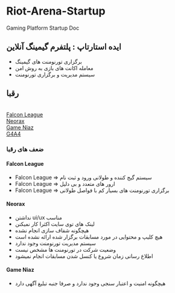 # Riot-Arena-Startup

Gaming Platform Startup Doc

## ایده استارتاپ : پلتفرم گیمینگ آنلاین

- برگزاری تورنومنت های گیمینگ
- معامله اکانت های بازی به روش امن
- سیستم مدیریت و برگزاری تورنومنت

## رقبا

<p>
    <br />
    <a href="https://flc.gg/">Falcon League</a>
    <br />
    <a href="https://neorax.com/">Neorax</a>
    <br />
    <a href="https://gameniaz.ir/">Game Niaz</a>
    <br />
    <a href="https://g4a4.com/">G4A4</a>
</p>

### ضعف های رقبا

#### Falcon League
- Falcon League => سیستم گیج کننده و طولانی ورود و ثبت نام
- Falcon League => ارور های متعدد و بی دلیل
- Falcon League => برگزاری تورنومنت های بسیار کم با فواصل طولانی

#### Neorax
- نداشتن ui/ux مناسب
- لینک های توی سایت اکثرا کار نمیکنن
- هیچگونه شفاف سازی انجام نشده
- هیچ کلیپ و محتوایی در مورد مسابقات برگزار شده ارائه نشده است
- سیستم مدیریت تورنومنت وجود ندارد
- وضعیت شرکت در تورنومنت ها مشخص نیست
- اطلاع رسانی زمان شروع یا کنسل شدن مسابقات انجام نمیشود

#### Game Niaz
- هیچگونه امنیت و اعتبار سنجی وجود ندارد و صرفا جنبه تبلیغ آگهی دارد
